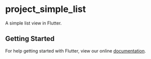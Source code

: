 # project_simple_list

A simple list view in Flutter.

## Getting Started

For help getting started with Flutter, view our online
[documentation](https://flutter.io/).
